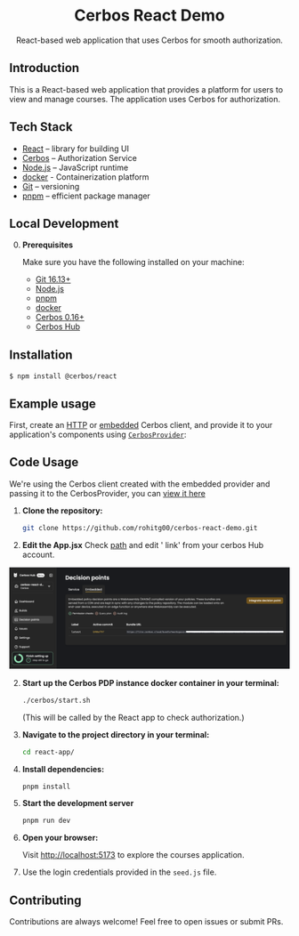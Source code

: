 <h1 align="center">Cerbos React Demo</h1>

<p align="center">
  React-based web application that uses Cerbos for smooth authorization.
</p>

## Introduction

This is a React-based web application that provides a platform for users to view and manage courses. The application uses Cerbos for authorization.

## Tech Stack

- [React](https://react.dev/) – library for building UI
- [Cerbos](https://www.cerbos.dev/) – Authorization Service
- [Node.js](https://nodejs.org/) – JavaScript runtime
- [docker](https://www.docker.com/) - Containerization platform  
- [Git](https://git-scm.com/) – versioning
- [pnpm](https://pnpm.io/) – efficient package manager

## Local Development

0.  **Prerequisites**

    Make sure you have the following installed on your machine:

    - [Git 16.13+](https://git-scm.com/)
    - [Node.js](https://nodejs.org/en)
    - [pnpm](https://pnpm.io/)
    - [docker](https://www.docker.com/)
	- [Cerbos 0.16+](https://cerbos.dev)
	- [Cerbos Hub](https://hub.cerbos.cloud/)

## Installation

```console
$ npm install @cerbos/react
```

## Example usage

First, create an [HTTP](https://github.com/cerbos/cerbos-sdk-javascript/blob/main/packages/http/README.md) or [embedded](https://github.com/cerbos/cerbos-sdk-javascript/blob/main/packages/embedded/README.md) Cerbos client, and provide it to your application's components using [`CerbosProvider`](https://github.com/cerbos/cerbos-sdk-javascript/blob/main/docs/react.cerbosprovider.md):

## Code Usage
We're using the Cerbos client created with the embedded provider and passing it to the CerbosProvider, you can [view it here](react-app/src/App.jsx)

1.  **Clone the repository:**

	```bash
	git clone https://github.com/rohitg00/cerbos-react-demo.git
	```

2. **Edit the App.jsx**
	Check [path](react-app/src/App.jsx) and edit '<bundle url> link' from your cerbos Hub account.

![Cerbos Hub Embedded link](cerbos_hub_embedded.png)

2.  **Start up the Cerbos PDP instance docker container in your terminal:**

	```bash
	./cerbos/start.sh
	```
	(This will be called by the React app to check authorization.)

3.  **Navigate to the project directory in your terminal:**

	```bash
	cd react-app/
	```

4.  **Install dependencies:**

	```bash
	pnpm install
	```

5. **Start the development server**

	```bash
	pnpm run dev
	```

6. **Open your browser:**

	Visit [http://localhost:5173](http://localhost:5173) to explore the courses application.

6. Use the login credentials provided in the `seed.js` file.

## Contributing

Contributions are always welcome! Feel free to open issues or submit PRs.
